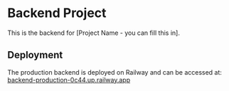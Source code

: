 # Backend Project

This is the backend for [Project Name - you can fill this in].

## Deployment

The production backend is deployed on Railway and can be accessed at:
[backend-production-0c44.up.railway.app](https://backend-production-0c44.up.railway.app)
